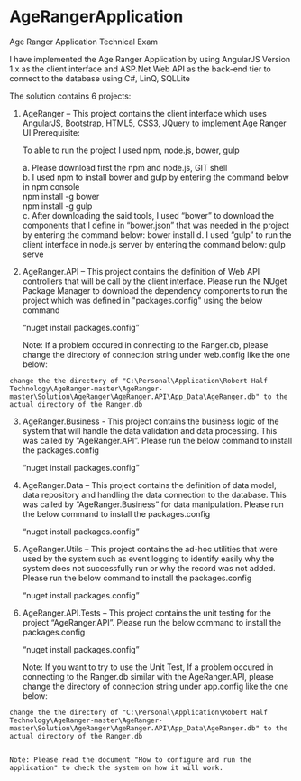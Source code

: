 # AgeRangerApplication
Age Ranger Application Technical Exam

I have implemented the Age Ranger Application by using AngularJS Version 1.x as the client interface and ASP.Net Web API as the back-end tier to connect to the database using C#, LinQ, SQLLite

The solution contains 6 projects:

1.	AgeRanger – This project contains the client interface which uses AngularJS, Bootstrap, HTML5, CSS3, JQuery to implement Age Ranger UI
  Prerequisite:
  
    To able to run the project I used npm, node.js, bower, gulp
      
      a.	Please download first the npm and node.js, GIT shell      
      b.	I used npm to install bower and gulp by entering the command below in npm console      
          npm install -g bower          
          npm install -g gulp          
      c.	After downloading the said tools, I used “bower” to download the components that I define in “bower.json” that was needed in the project by entering the command below:
          bower install
      d.	I used “gulp” to run the client interface in node.js server by entering the command below:
          gulp serve
2.	AgeRanger.API – This project contains the definition of Web API controllers that will be call by the client interface.  Please run the NUget Package Manager to download the dependency components to run the project which was defined in "packages.config" using the below command

    “nuget install packages.config”

    Note:
    If a problem occured in connecting to the Ranger.db, please change the directory of connection string under web.config like the one below:
    
    <connectionStrings>
    <add name="DBConnection" connectionString="Data Source=C:\Personal\Application\Robert Half Technology\AgeRanger-master\AgeRanger-master\Solution\AgeRanger\AgeRanger.API\App_Data\AgeRanger.db" />
</connectionStrings>

    change the the directory of "C:\Personal\Application\Robert Half Technology\AgeRanger-master\AgeRanger-master\Solution\AgeRanger\AgeRanger.API\App_Data\AgeRanger.db" to the actual directory of the Ranger.db
    
3.	AgeRanger.Business - This project contains the business logic of the system that will handle the data validation and data processing. This was called by “AgeRanger.API”. Please run the below command to install the packages.config

    “nuget install packages.config”
    
4.	AgeRanger.Data – This project contains the definition of data model, data repository and handling the data connection to the database. This was called by “AgeRanger.Business” for data manipulation. Please run the below command to install the packages.config

    “nuget install packages.config”
    
5.	AgeRanger.Utils – This project contains the ad-hoc utilities that were used by the system such as event logging to identify easily why the system does not successfully run or why the record was not added. Please run the below command to install the packages.config

    “nuget install packages.config”

6.	AgeRanger.API.Tests – This project contains the unit testing for the project “AgeRanger.API”. Please run the below command to install the packages.config

    “nuget install packages.config”
    
    Note:
    If you want to try to use the Unit Test, If a problem occured in connecting to the Ranger.db similar with the AgeRanger.API, please change the directory of connection string under app.config like the one below:
    
    <connectionStrings>
    <add name="DBConnection" connectionString="Data Source=C:\Personal\Application\Robert Half Technology\AgeRanger-master\AgeRanger-master\Solution\AgeRanger\AgeRanger.API\App_Data\AgeRanger.db" />
</connectionStrings>

    change the the directory of "C:\Personal\Application\Robert Half Technology\AgeRanger-master\AgeRanger-master\Solution\AgeRanger\AgeRanger.API\App_Data\AgeRanger.db" to the actual directory of the Ranger.db
    
    
    Note: Please read the document "How to configure and run the application" to check the system on how it will work.
